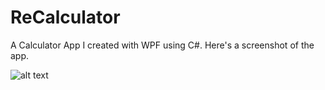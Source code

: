 # ReCalculator
A Calculator App I created with WPF using C#.
Here's a screenshot of the app.

![alt text](https://https://github.com/onurcagan/ReCalculator/tree/master/ReCalculator/Images/screenshot.png?raw=true)
